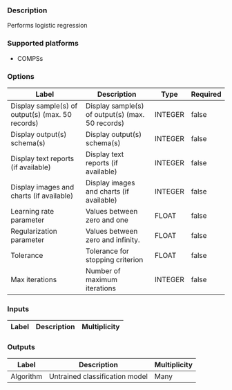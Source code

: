 ###  Description
Performs logistic regression

###  Supported platforms
* COMPSs

###  Options
| Label | Description | Type | Required |
|---|---|---|---|
| Display sample(s) of output(s) (max. 50 records) | Display sample(s) of output(s) (max. 50 records) | INTEGER | false |
| Display output(s) schema(s) | Display output(s) schema(s) | INTEGER | false |
| Display text reports (if available) | Display text reports (if available) | INTEGER | false |
| Display images and charts (if available) | Display images and charts (if available) | INTEGER | false |
| Learning rate parameter | Values between zero and one | FLOAT | false |
| Regularization  parameter | Values between zero and infinity. | FLOAT | false |
| Tolerance | Tolerance for stopping criterion | FLOAT | false |
| Max iterations | Number of maximum iterations | INTEGER | false |

###  Inputs
| Label | Description | Multiplicity |
|---|---|---|

###  Outputs
| Label | Description | Multiplicity |
|---|---|---|
| Algorithm | Untrained classification model | Many |
